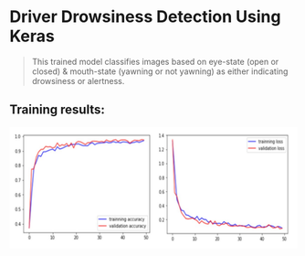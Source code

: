 # Driver Drowsiness Detection Using Keras
> This trained model classifies images based on eye-state (open or closed) & mouth-state (yawning or not yawning) as either indicating drowsiness or alertness.

## Training results:

![](result/graph.jpg)
